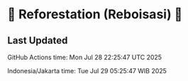 
# 🌳 Reforestation (Reboisasi) 🌲

## Last Updated

GitHub Actions time: Mon Jul 28 22:25:47 UTC 2025

Indonesia/Jakarta time: Tue Jul 29 05:25:47 WIB 2025
